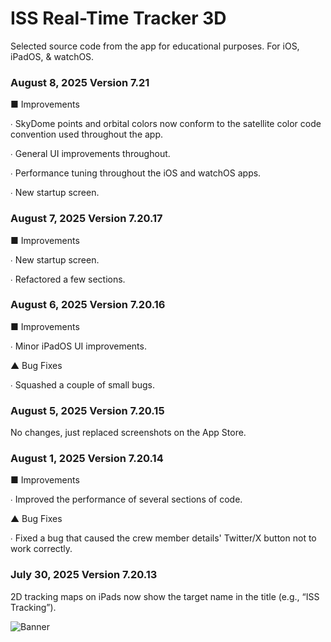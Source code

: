 # ISS Real-Time Tracker 3D
Selected source code from the app for educational purposes.
For iOS, iPadOS, & watchOS.

### August 8, 2025 Version 7.21
■ Improvements

∙ SkyDome points and orbital colors now conform to the satellite color code convention used throughout the app.

∙ General UI improvements throughout.

∙ Performance tuning throughout the iOS and watchOS apps.

∙ New startup screen.

### August 7, 2025 Version 7.20.17
■ Improvements

∙ New startup screen.

∙ Refactored a few sections.

### August 6, 2025 Version 7.20.16
■ Improvements

∙ Minor iPadOS UI improvements.

▲ Bug Fixes

∙ Squashed a couple of small bugs.

### August 5, 2025 Version 7.20.15
No changes, just replaced screenshots on the App Store.

### August 1, 2025 Version 7.20.14
■ Improvements

∙ Improved the performance of several sections of code.

▲ Bug Fixes

∙ Fixed a bug that caused the crew member details' Twitter/X button not to work correctly.

### July 30, 2025 Version 7.20.13
2D tracking maps on iPads now show the target name in the title (e.g., “ISS Tracking”).

![Banner](https://github.com/MDStebel/ISS-Real-Time-Tracker-3D-Public/blob/a65cc29d34eca2d13f910746b8e7fc1ab198a94c/Banner%20-%20ISS%20Real-Time%20Tracker%203D.png "ISS Real-Time Tracker 3D Screen Shots")
